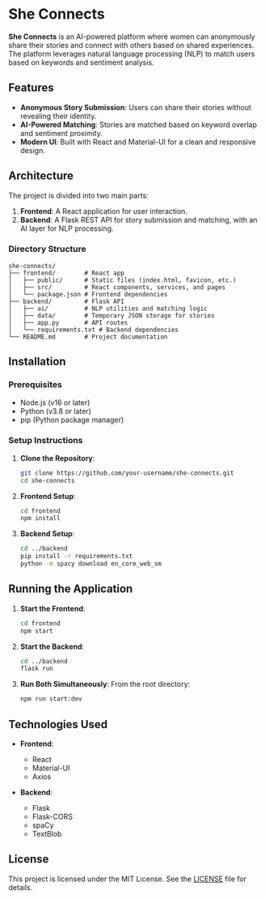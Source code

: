 # She Connects

**She Connects** is an AI-powered platform where women can anonymously share their stories and connect with others based on shared experiences. The platform leverages natural language processing (NLP) to match users based on keywords and sentiment analysis.

## Features

- **Anonymous Story Submission**: Users can share their stories without revealing their identity.
- **AI-Powered Matching**: Stories are matched based on keyword overlap and sentiment proximity.
- **Modern UI**: Built with React and Material-UI for a clean and responsive design.

## Architecture

The project is divided into two main parts:

1. **Frontend**: A React application for user interaction.
2. **Backend**: A Flask REST API for story submission and matching, with an AI layer for NLP processing.

### Directory Structure

```
she-connects/
├── frontend/        # React app
│   ├── public/      # Static files (index.html, favicon, etc.)
│   ├── src/         # React components, services, and pages
│   └── package.json # Frontend dependencies
├── backend/         # Flask API
│   ├── ai/          # NLP utilities and matching logic
│   ├── data/        # Temporary JSON storage for stories
│   ├── app.py       # API routes
│   └── requirements.txt # Backend dependencies
└── README.md        # Project documentation
```

## Installation

### Prerequisites

- Node.js (v16 or later)
- Python (v3.8 or later)
- pip (Python package manager)

### Setup Instructions

1. **Clone the Repository**:
   ```bash
   git clone https://github.com/your-username/she-connects.git
   cd she-connects
   ```

2. **Frontend Setup**:
   ```bash
   cd frontend
   npm install
   ```

3. **Backend Setup**:
   ```bash
   cd ../backend
   pip install -r requirements.txt
   python -m spacy download en_core_web_sm
   ```

## Running the Application

1. **Start the Frontend**:
   ```bash
   cd frontend
   npm start
   ```

2. **Start the Backend**:
   ```bash
   cd ../backend
   flask run
   ```

3. **Run Both Simultaneously**:
   From the root directory:
   ```bash
   npm run start:dev
   ```

## Technologies Used

- **Frontend**:
  - React
  - Material-UI
  - Axios

- **Backend**:
  - Flask
  - Flask-CORS
  - spaCy
  - TextBlob

## License

This project is licensed under the MIT License. See the [LICENSE](LICENSE) file for details.
